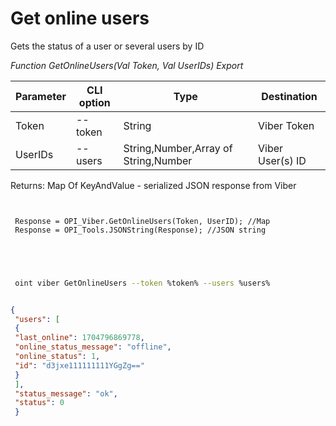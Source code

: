 ﻿---
sidebar_position: 4
---

# Get online users
 Gets the status of a user or several users by ID


*Function GetOnlineUsers(Val Token, Val UserIDs) Export*

 | Parameter | CLI option | Type | Destination |
 |-|-|-|-|
 | Token | --token | String | Viber Token |
 | UserIDs | --users | String,Number,Array of String,Number | Viber User(s) ID |

 
 Returns: Map Of KeyAndValue - serialized JSON response from Viber

```bsl title="Code example"
	
 
 Response = OPI_Viber.GetOnlineUsers(Token, UserID); //Map
 Response = OPI_Tools.JSONString(Response); //JSON string
 
 
	
```

```sh title="CLI command example"
 
 oint viber GetOnlineUsers --token %token% --users %users%


```


```json title="Result"

{
 "users": [
 {
 "last_online": 1704796869778,
 "online_status_message": "offline",
 "online_status": 1,
 "id": "d3jxe111111111YGgZg=="
 }
 ],
 "status_message": "ok",
 "status": 0
 }

```
